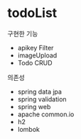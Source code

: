 # todoList 

구현한 기능
- apikey Filter
- imageUpload
- Todo CRUD

의존성 
- spring data jpa
- spring validation
- spring web
- apache common.io
- h2
- lombok

